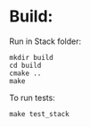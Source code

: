 
# Build:

Run in Stack folder:
```
mkdir build
cd build
cmake ..
make
```

To run tests:
```
make test_stack
```
